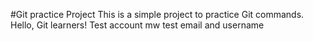#Git practice Project
This is a simple project to practice Git commands.
Hello, Git learners!
Test account mw
test email and username
